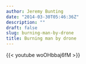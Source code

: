 ```yaml
---
author: Jeremy Bunting
date: "2014-03-30T05:46:36Z"
description: ""
draft: false
slug: burning-man-by-drone
title: Burning man by drone
---
```


{{< youtube woOHbbaj6fM >}}

